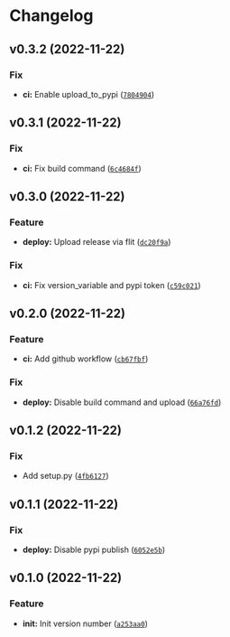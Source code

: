# Changelog

<!--next-version-placeholder-->

## v0.3.2 (2022-11-22)
### Fix
* **ci:** Enable upload_to_pypi ([`7804904`](https://github.com/vincentullmann/test_semantic_version/commit/780490470e3f3816a7083fa95e239cfca691de15))

## v0.3.1 (2022-11-22)
### Fix
* **ci:** Fix build command ([`6c4684f`](https://github.com/vincentullmann/test_semantic_version/commit/6c4684f7370d7bc707f0219e5c1a80aa57f2ffcd))

## v0.3.0 (2022-11-22)
### Feature
* **deploy:** Upload release via flit ([`dc20f9a`](https://github.com/vincentullmann/test_semantic_version/commit/dc20f9aafcb54e25cf5bbec073889208d59ab033))

### Fix
* **ci:** Fix version_variable and pypi token ([`c59c021`](https://github.com/vincentullmann/test_semantic_version/commit/c59c021607103e3603345a209bce0d5c40263a5a))

## v0.2.0 (2022-11-22)
### Feature
* **ci:** Add github workflow ([`cb67fbf`](https://github.com/vincentullmann/test_semantic_version/commit/cb67fbffe6d3bfb47998c5bd5ea220fda8bfbcd2))

### Fix
* **deploy:** Disable build command and upload ([`66a76fd`](https://github.com/vincentullmann/test_semantic_version/commit/66a76fdcc7a69afd6a263e24cdbf95d1c86255fc))

## v0.1.2 (2022-11-22)
### Fix
* Add setup.py ([`4fb6127`](https://github.com/vincentullmann/test_semantic_version/commit/4fb612759b37b6e98b198b70c56593b8f5f1f65a))

## v0.1.1 (2022-11-22)
### Fix
* **deploy:** Disable pypi publish ([`6052e5b`](https://github.com/vincentullmann/test_semantic_version/commit/6052e5bb175e97d9692e3b877df6bd5df29d8749))

## v0.1.0 (2022-11-22)
### Feature
* **init:** Init version number ([`a253aa0`](https://github.com/vincentullmann/test_semantic_version/commit/a253aa0d2e8dcacddcbbd4a6423f80e9b722b60a))
